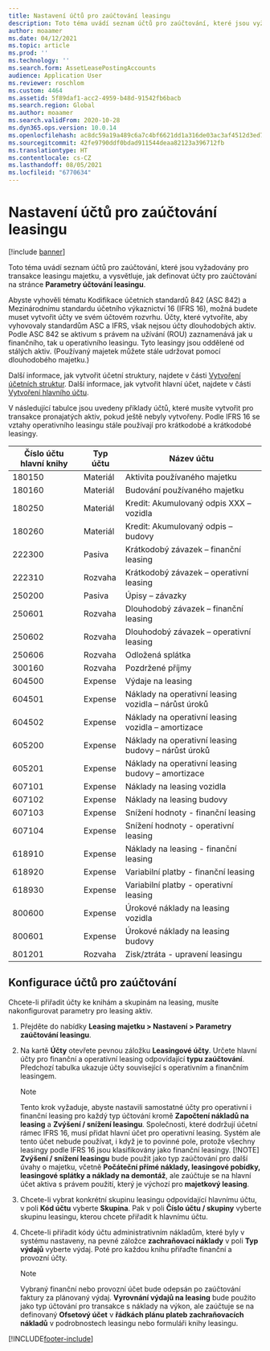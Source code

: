 ```yaml
---
title: Nastavení účtů pro zaúčtování leasingu
description: Toto téma uvádí seznam účtů pro zaúčtování, které jsou vyžadovány pro transakce leasingu majetku, a vysvětluje, jak definovat účty pro zaúčtování na stránce Parametry účtování leasingu.
author: moaamer
ms.date: 04/12/2021
ms.topic: article
ms.prod: ''
ms.technology: ''
ms.search.form: AssetLeasePostingAccounts
audience: Application User
ms.reviewer: roschlom
ms.custom: 4464
ms.assetid: 5f89daf1-acc2-4959-b48d-91542fb6bacb
ms.search.region: Global
ms.author: moaamer
ms.search.validFrom: 2020-10-28
ms.dyn365.ops.version: 10.0.14
ms.openlocfilehash: ac8dc59a19a489c6a7c4bf6621dd1a316de03ac3af4512d3ed7e55668af801b1
ms.sourcegitcommit: 42fe9790ddf0bdad911544deaa82123a396712fb
ms.translationtype: HT
ms.contentlocale: cs-CZ
ms.lasthandoff: 08/05/2021
ms.locfileid: "6770634"
---
```

# <a name="set-up-lease-posting-accounts"></a>Nastavení účtů pro zaúčtování leasingu

[!include [banner](../includes/banner.md)]

Toto téma uvádí seznam účtů pro zaúčtování, které jsou vyžadovány pro transakce leasingu majetku, a vysvětluje, jak definovat účty pro zaúčtování na stránce **Parametry účtování leasingu**.

Abyste vyhověli tématu Kodifikace účetních standardů 842 (ASC 842) a Mezinárodnímu standardu účetního výkaznictví 16 (IFRS 16), možná budete muset vytvořit účty ve svém účtovém rozvrhu. Účty, které vytvoříte, aby vyhovovaly standardům ASC a IFRS, však nejsou účty dlouhodobých aktiv. Podle ASC 842 se aktivum s právem na užívání (ROU) zaznamenává jak u finančního, tak u operativního leasingu. Tyto leasingy jsou oddělené od stálých aktiv. (Používaný majetek můžete stále udržovat pomocí dlouhodobého majetku.)

Další informace, jak vytvořit účetní struktury, najdete v části [Vytvoření účetních struktur](../general-ledger/tasks/create-account-structures.md). Další informace, jak vytvořit hlavní účet, najdete v části [Vytvoření hlavního účtu](../general-ledger/tasks/create-main-account.md).

V následující tabulce jsou uvedeny příklady účtů, které musíte vytvořit pro transakce pronajatých aktiv, pokud ještě nebyly vytvořeny. Podle IFRS 16 se vztahy operativního leasingu stále používají pro krátkodobé a krátkodobé leasingy.

| Číslo účtu hlavní knihy | Typ účtu  | Název účtu                                          |
|-----------------------|---------------|-------------------------------------------------------|
| 180150                | Materiál         | Aktivita používaného majetku                                     |
| 180160                | Materiál         | Budování používaného majetku                                    |
| 180250                | Materiál         | Kredit: Akumulovaný odpis XXX – vozidla                   |
| 180260                | Materiál         | Kredit: Akumulovaný odpis – budovy                  |
| 222300                | Pasiva     | Krátkodobý závazek – finanční leasing                |
| 222310                | Rozvaha | Krátkodobý závazek – operativní leasing              |
| 250200                | Pasiva     | Úpisy – závazky                                         |
| 250601                | Rozvaha | Dlouhodobý závazek – finanční leasing                 |
| 250602                | Rozvaha | Dlouhodobý závazek – operativní leasing               |
| 250606                | Rozvaha | Odložená splátka                                         |
| 300160                | Rozvaha | Pozdržené příjmy                                     |
| 604500                | Expense       | Výdaje na leasing                                         |
| 604501                | Expense       | Náklady na operativní leasing vozidla – nárůst úroků  |
| 604502                | Expense       | Náklady na operativní leasing vozidla – amortizace        |
| 605200                | Expense       | Náklady na operativní leasing budovy – nárůst úroků |
| 605201                | Expense       | Náklady na operativní leasing budovy – amortizace       |
| 607101                | Expense       | Náklady na leasing vozidla                    |
| 607102                | Expense       | Náklady na leasing budovy                   |
| 607103                | Expense       | Snížení hodnoty - finanční leasing                   |
| 607104                | Expense       | Snížení hodnoty - operativní leasing                 |
| 618910                | Expense       | Náklady na leasing - finanční leasing                        |
| 618920                | Expense       | Variabilní platby - finanční leasing                    |
| 618930                | Expense       | Variabilní platby - operativní leasing                  |
| 800600                | Expense       | Úrokové náklady na leasing vozidla                        |
| 800601                | Expense       | Úrokové náklady na leasing budovy                       |
| 801201                | Rozvaha | Zisk/ztráta - upravení leasingu                      |

## <a name="configure-posting-accounts"></a>Konfigurace účtů pro zaúčtování

Chcete-li přiřadit účty ke knihám a skupinám na leasing, musíte nakonfigurovat parametry pro leasing aktiv.

1. Přejděte do nabídky **Leasing majetku \> Nastavení \> Parametry zaúčtování leasingu**.
2. Na kartě **Účty** otevřete pevnou záložku **Leasingové účty**. Určete hlavní účty pro finanční a operativní leasing odpovídající **typu zaúčtování**. Předchozí tabulka ukazuje účty související s operativním a finančním leasingem.

    > [!NOTE]
    > Tento krok vyžaduje, abyste nastavili samostatné účty pro operativní i finanční leasing pro každý typ účtování kromě **Započtení nákladů na leasing** a **Zvýšení / snížení leasingu**. Společnosti, které dodržují účetní rámec IFRS 16, musí přidat hlavní účet pro operativní leasing. Systém ale tento účet nebude používat, i když je to povinné pole, protože všechny leasingy podle IFRS 16 jsou klasifikovány jako finanční leasingy.
    >[!NOTE]
    > **Zvýšení / snížení leasingu** bude použit jako typ zaúčtování pro další úvahy o majetku, včetně **Počáteční přímé náklady, leasingové pobídky, leasingové splátky a náklady na demontáž**, ale zaúčtuje se na hlavní účet aktiva s právem použití, který je výchozí pro **majetkový leasing**.        
    
3. Chcete-li vybrat konkrétní skupinu leasingu odpovídající hlavnímu účtu, v poli **Kód účtu** vyberte **Skupina**. Pak v poli **Číslo účtu / skupiny** vyberte skupinu leasingu, kterou chcete přiřadit k hlavnímu účtu.
4. Chcete-li přiřadit kódy účtu administrativním nákladům, které byly v systému nastaveny, na pevné záložce **zachraňovací náklady** v poli **Typ výdajů** vyberte výdaj. Poté pro každou knihu přiřaďte finanční a provozní účty.

    > [!NOTE]
    > Vybraný finanční nebo provozní účet bude odepsán po zaúčtování faktury za plánovaný výdaj.
    > **Vyrovnání výdajů na leasing** bude použito jako typ účtování pro transakce s náklady na výkon, ale zaúčtuje se na definovaný **Ofsetový účet** v **řádkách plánu plateb zachraňovacích nákladů** v podrobnostech leasingu nebo formuláři knihy leasingu.   


[!INCLUDE[footer-include](../../includes/footer-banner.md)]
